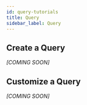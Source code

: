 ```yaml
---
id: query-tutorials
title: Query
sidebar_label: Query
---
```

## Create a Query

_[COMING SOON]_

## Customize a Query

_[COMING SOON]_
